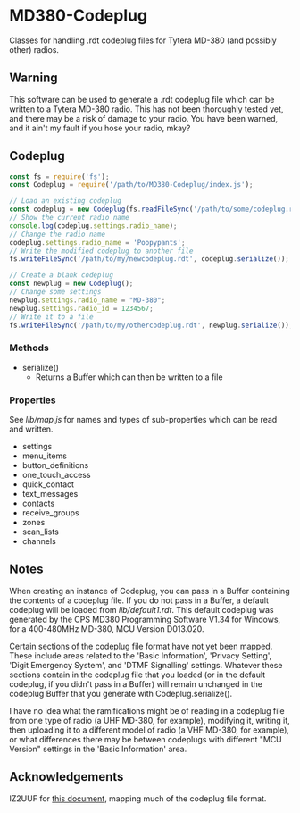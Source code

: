 # MD380-Codeplug
Classes for handling .rdt codeplug files for Tytera MD-380 (and possibly other) radios.

## Warning

This software can be used to generate a .rdt codeplug file which can be written
to a Tytera MD-380 radio.  This has not been thoroughly tested yet, and there
may be a risk of damage to your radio.  You have been warned, and it ain't my
fault if you hose your radio, mkay?

## Codeplug

```js
const fs = require('fs');
const Codeplug = require('/path/to/MD380-Codeplug/index.js');

// Load an existing codeplug
const codeplug = new Codeplug(fs.readFileSync('/path/to/some/codeplug.rdt'));
// Show the current radio name
console.log(codeplug.settings.radio_name);
// Change the radio name
codeplug.settings.radio_name = 'Poopypants';
// Write the modified codeplug to another file
fs.writeFileSync('/path/to/my/newcodeplug.rdt', codeplug.serialize());

// Create a blank codeplug
const newplug = new Codeplug();
// Change some settings
newplug.settings.radio_name = "MD-380";
newplug.settings.radio_id = 1234567;
// Write it to a file
fs.writeFileSync('/path/to/my/othercodeplug.rdt', newplug.serialize());
```

### Methods

- serialize()
  - Returns a Buffer which can then be written to a file

### Properties

See _lib/map.js_ for names and types of sub-properties which can be read and
written.

- settings
- menu_items
- button_definitions
- one_touch_access
- quick_contact
- text_messages
- contacts
- receive_groups
- zones
- scan_lists
- channels

## Notes

When creating an instance of Codeplug, you can pass in a Buffer containing the
contents of a codeplug file.  If you do not pass in a Buffer, a default codeplug
will be loaded from _lib/default1.rdt_.  This default codeplug was generated by
the CPS MD380 Programming Software V1.34 for Windows, for a 400-480MHz MD-380,
MCU Version D013.020.

Certain sections of the codeplug file format have not yet been mapped.  These
include areas related to the 'Basic Information', 'Privacy Setting',
'Digit Emergency System', and 'DTMF Signalling' settings. Whatever these
sections contain in the codeplug file that you loaded (or in the default
codeplug, if you didn't pass in a Buffer) will remain unchanged in the codeplug
Buffer that you generate with Codeplug.serialize().

I have no idea what the ramifications might be of reading in a codeplug file
from one type of radio (a UHF MD-380, for example), modifying it, writing it,
then uploading it to a different model of radio (a VHF MD-380, for example), or
what differences there may be between codeplugs with different "MCU Version"
settings in the 'Basic Information' area.

## Acknowledgements

IZ2UUF for [this document](http://www.iz2uuf.net/wp/index.php/2016/06/04/tytera-dm380-codeplug-binary-format/),
mapping much of the codeplug file format.
